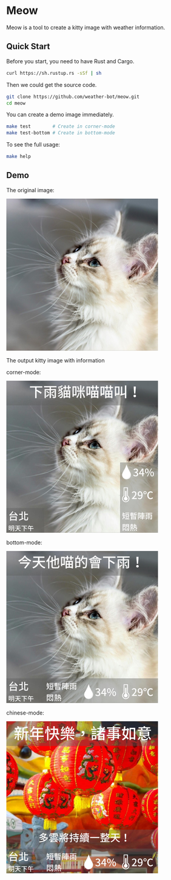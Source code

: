 # Meow

Meow is a tool to create a kitty image with weather information.

## Quick Start

Before you start, you need to have Rust and Cargo.

```sh
curl https://sh.rustup.rs -sSf | sh
```

Then we could get the source code.

```sh
git clone https://github.com/weather-bot/meow.git
cd meow
```

You can create a demo image immediately.

```sh
make test        # Create in corner-mode
make test-bottom # Create in bottom-mode
```

To see the full usage:

```sh
make help
```

## Demo

The original image:

<img height="400" border="0" alt="input" src="https://raw.githubusercontent.com/weather-bot/meow/master/test.jpg">

The output kitty image with information

corner-mode:

<img height="400" border="0" alt="corner_output" src="https://raw.githubusercontent.com/weather-bot/meow/master/sample/corner_out.jpg">

bottom-mode:

<img height="400" border="0" alt="bottom_output" src="https://raw.githubusercontent.com/weather-bot/meow/master/sample/bottom_out.jpg">

chinese-mode:

<img height="400" border="0" alt="bottom_output" src="https://raw.githubusercontent.com/weather-bot/meow/master/sample/chinese_out.jpg">
